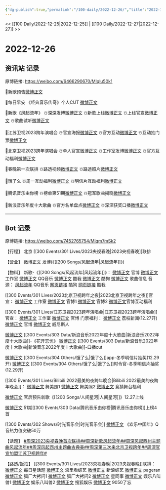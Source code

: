 ```yaml
---
{"dg-publish":true,"permalink":"/100-daily/2022-12-26/","title":"2022-12-26"}
---
```



<< [[100 Daily/2022-12-25\|2022-12-25]] | [[100 Daily/2022-12-27\|2022-12-27]] >>

# 2022-12-26

## 资讯站 记录

原博链接: https://weibo.com/6466290670/Mlqlu50k1

🌟新歌预告[微博正文](https://m.weibo.cn/6466290670/4850969681331094)

🌟每日早安
《经典音乐传奇》个人CUT [微博正文](https://m.weibo.cn/6466290670/4850839318172818)

🌟新歌《风起流年》
☃️深深发博[微博正文](https://m.weibo.cn/6466290670/4850869731067494)
☃️新歌上线[微博正文](https://m.weibo.cn/6466290670/4850869784806037)
☃️上线官宣[微博正文](https://m.weibo.cn/6466290670/4850874171529586)
☃️歌曲试听[微博正文](https://m.weibo.cn/6466290670/4850888529947628)

🌟江苏卫视2023跨年演唱会
☃️官宣海报[微博正文](https://m.weibo.cn/6466290670/4850853045605981)
☃️官方互动[微博正文](https://m.weibo.cn/6466290670/4850874470633681)
☃️互动抽门票[微博正文](https://m.weibo.cn/6466290670/4850874738024374)

🌟北京卫视2023跨年演唱会
☃️单人官宣[微博正文](https://m.weibo.cn/6466290670/4850904044143683)
☃️工作室发博[微博正文](https://m.weibo.cn/6466290670/4850903570716657)
☃️官方互动福利[微博正文](https://m.weibo.cn/6466290670/4850907232087027)

🌟春晚第一次联排
☃️路透视频[微博正文](https://m.weibo.cn/6466290670/4850994422489564)
☃️路透照片[微博正文](https://m.weibo.cn/6466290670/4850994788173358)

🌟饿了么
☃️周一互动福利[微博正文](https://m.weibo.cn/6466290670/4850889141262884)
☃️明信片互动福利[微博正文](https://m.weibo.cn/6466290670/4850969962357745)

🌟腾讯音乐由你榜
☃️榜单第51期[微博正文](https://m.weibo.cn/6466290670/4850909500145753)
☃️冠军歌曲揭晓[微博正文](https://m.weibo.cn/6466290670/4850996956111172)

🌟新浪音乐年度十大歌曲
☃️官方名单盘点[微博正文](https://m.weibo.cn/6466290670/4850904601464744)
☃️深深获奖口播[微博正文](https://m.weibo.cn/6466290670/4850931618024213)

---
## Bot 记录

原博链接: https://weibo.com/7452765754/Mlqm7mSk2

【行程】
北京 [[300 Events/301 Lives/2023央视春晚\|2023央视春晚]]联排

【营业】
[微博正文](https://m.weibo.cn/1736988591/4850867809554582) 发博(《[[200 Songs/风起流年\|风起流年]]》)

【物料】
新歌-《[[200 Songs/风起流年\|风起流年]]》：
[微博正文](https://m.weibo.cn/7310781135/4850868341442684) 官博
[微博正文](https://m.weibo.cn/7478855230/4850874164447659) 工作室
[微博正文](https://m.weibo.cn/2169129705/4850865842957350) QQ音乐
[微博正文](https://m.weibo.cn/1738434147/4850865841635915) 酷我
[微博正文](https://m.weibo.cn/1665103091/4850866195013095) 酷狗
[微博正文](https://m.weibo.cn/6466290670/4850869784806037) 歌曲信息
音源：
[风起流年](https://weibo.cn/sinaurl?u=https%3A%2F%2Fi.y.qq.com%2Fv8%2Fplaysong.html%3Fsongid%3D389426904%26source%3Dyqq%26ADTAG%3Dhz_wb_sf%26channelId%3D10081987) QQ音乐
[网页链接](https://weibo.cn/sinaurl?u=https%3A%2F%2Ft1.kugou.com%2Fsong.html%3Fid%3D8rIsn0azGV3) 酷狗
[网页链接](https://weibo.cn/sinaurl?u=http%3A%2F%2Fm.kuwo.cn%2Fnewh5app%2Fplay_detail%2F256100389) 酷我

[[300 Events/301 Lives/2023北京卫视跨年之夜\|2023北京卫视跨年之夜]]官宣：
[微博正文](https://m.weibo.cn/7478855230/4850896871892220) 工作室
[微博正文](https://m.weibo.cn/7727022228/4850895227461394) 官博1
[微博正文](https://m.weibo.cn/7727022228/4850905528668382) 官博2
[微博正文](https://m.weibo.cn/7727022228/4850878467016881)官博互动福利

[[300 Events/301 Lives/江苏卫视2023跨年演唱会\|江苏卫视2023跨年演唱会]]官宣：
[微博正文](https://m.weibo.cn/7478855230/4850911543564924) 工作室
[微博正文](https://m.weibo.cn/1818087960/4850850734026229) 官博
门票福利：
[微博正文](https://m.weibo.cn/1796087453/4850576670332287) 荔枝新闻(12.27开)
[微博正文](https://m.weibo.cn/1818087960/4850533351298405) 官博
[微博正文](https://m.weibo.cn/1771716780/4850966064794711) 威尼斯人

[微博正文](https://m.weibo.cn/1878335471/4850898646075501) [[300 Events/303 Data/新浪音乐2022年度十大歌曲\|新浪音乐2022年度十大歌曲]]-《花开忘忧》
[微博正文](https://m.weibo.cn/6466290670/4850931618024213) [[300 Events/303 Data/新浪音乐2022年度十大歌曲\|新浪音乐2022年度十大歌曲]]-口播cut

[微博正文](https://m.weibo.cn/5117812753/4850881735170126) [[300 Events/304 Others/饿了么\|饿了么]]app-冬季明信片抽奖(12.29开)
[微博正文](https://m.weibo.cn/7756461320/4850962923785302) [[300 Events/304 Others/饿了么\|饿了么]]时令官-冬季明信片抽奖(12.29开)

[[300 Events/301 Lives/Bilibili 2022最美的夜跨年晚会\|Bilibili 2022最美的夜跨年晚会]]：
[微博正文](https://m.weibo.cn/7524193441/4850880924888622) 舞美照1
[微博正文](https://m.weibo.cn/7524193441/4850911131996626) 舞美照2
[微博正文](https://m.weibo.cn/7524193441/4850873374872273) 竞猜舞台福利

[微博正文](https://m.weibo.cn/5248300719/4850966207140215) 官后预告新歌《[[200 Songs/人间星河\|人间星河]]》12.27上线

[微博正文](https://m.weibo.cn/6733257358/4850903813986749) 51期[[300 Events/303 Data/腾讯音乐由你榜\|腾讯音乐由你榜]]上榜4首

[[300 Events/302 Shows/时光音乐会\|时光音乐会]]
[微博正文](https://m.weibo.cn/2169129705/4850889914061802) 《欢乐中国年》Q音热力值突破50万

【话题】
[#周深2023央视春晚首次联排#](https://s.weibo.com/weibo?q=%23%E5%91%A8%E6%B7%B12023%E5%A4%AE%E8%A7%86%E6%98%A5%E6%99%9A%E9%A6%96%E6%AC%A1%E8%81%94%E6%8E%92%23)[#周深新歌风起流年#](https://s.weibo.com/weibo?q=%23%E5%91%A8%E6%B7%B1%E6%96%B0%E6%AD%8C%E9%A3%8E%E8%B5%B7%E6%B5%81%E5%B9%B4%23)[#周深风起西州主题曲风起流年#](https://s.weibo.com/weibo?q=%23%E5%91%A8%E6%B7%B1%E9%A3%8E%E8%B5%B7%E8%A5%BF%E5%B7%9E%E4%B8%BB%E9%A2%98%E6%9B%B2%E9%A3%8E%E8%B5%B7%E6%B5%81%E5%B9%B4%23)[#周深风起西州主题曲古典美#](https://s.weibo.com/weibo?q=%23%E5%91%A8%E6%B7%B1%E9%A3%8E%E8%B5%B7%E8%A5%BF%E5%B7%9E%E4%B8%BB%E9%A2%98%E6%9B%B2%E5%8F%A4%E5%85%B8%E7%BE%8E%23)[#周深第三次来北京卫视跨年#](https://s.weibo.com/weibo?q=%23%E5%91%A8%E6%B7%B1%E7%AC%AC%E4%B8%89%E6%AC%A1%E6%9D%A5%E5%8C%97%E4%BA%AC%E5%8D%AB%E8%A7%86%E8%B7%A8%E5%B9%B4%23)[#周深官宣加盟江苏卫视跨年#](https://s.weibo.com/weibo?q=%23%E5%91%A8%E6%B7%B1%E5%AE%98%E5%AE%A3%E5%8A%A0%E7%9B%9F%E6%B1%9F%E8%8B%8F%E5%8D%AB%E8%A7%86%E8%B7%A8%E5%B9%B4%23)

【路透/饭拍】
[[300 Events/301 Lives/2023央视春晚\|2023央视春晚]]联排：
[微博正文](https://m.weibo.cn/6962149176/4850960889549551) 每日星话题
[微博正文](https://m.weibo.cn/2122079781/4850948575070034) 浪里看综艺
[微博正文](https://m.weibo.cn/1878335471/4850948793180595) 新浪综艺
[微博正文](https://m.weibo.cn/7633014126/4850954711336950) pageran
[微博正文](https://m.weibo.cn/6525010965/4850949908859045) 狐厂大拷问1
[微博正文](https://m.weibo.cn/6525010965/4850948574288416) 狐厂大拷问2
[微博正文](https://m.weibo.cn/7090942012/4850951528129257) 星同事
[微博正文](https://m.weibo.cn/1855816273/4850948196798342) 娱乐八叫兽1
[微博正文](https://m.weibo.cn/1855816273/4850982493890236) 娱乐八叫兽2
[微博正文](https://m.weibo.cn/1843633441/4850949905189257) 搜狐娱乐
[微博正文](https://m.weibo.cn/7047859256/4851050895379492) 9050了忘
